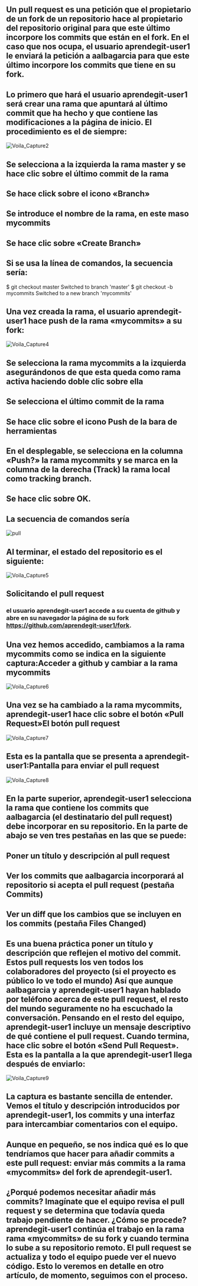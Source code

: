 ## Un pull request es una petición que el propietario de un fork de un repositorio hace al propietario del repositorio original para que este último incorpore los commits que están en el fork. En el caso que nos ocupa, el usuario aprendegit-user1 le enviará la petición a aalbagarcia para que este último incorpore los commits que tiene en su fork.

## Lo primero que hará el usuario aprendegit-user1 será crear una rama que apuntará al último commit que ha hecho y que contiene las modificaciones a la página de inicio. El procedimiento es el de siempre:

![Voila_Capture2](https://user-images.githubusercontent.com/72433702/153570946-ad60221b-776c-4d78-a528-6d8f18472ea8.png)





 ##   Se selecciona a la izquierda la rama master y se hace clic sobre el último commit de la rama
  ##  Se hace click sobre el icono «Branch»
   ## Se introduce el nombre de la rama, en este maso mycommits
   ## Se hace clic sobre «Create Branch»

## Si se usa la línea de comandos, la secuencia sería:

$ git checkout master
Switched to branch 'master'
$ git checkout -b mycommits
Switched to a new branch 'mycommits'


## Una vez creada la rama, el usuario aprendegit-user1 hace push de la rama «mycommits» a su fork:

![Voila_Capture4](https://user-images.githubusercontent.com/72433702/153573477-d2c4bf99-812e-4089-b0f8-61f254d6147d.png)



## Se selecciona la rama mycommits a la izquierda asegurándonos de que esta queda como rama activa haciendo doble clic sobre ella
## Se selecciona el último commit de la rama
## Se hace clic sobre el icono Push de la bara de herramientas
## En el desplegable, se selecciona en la columna «Push?» la rama mycommits y se marca en la columna de la derecha (Track) la rama local como tracking branch.
## Se hace clic sobre OK.

## La secuencia de comandos sería 

![pull](https://user-images.githubusercontent.com/72433702/154037776-7fc00c34-8d78-443a-b091-1925e3f83fb7.PNG)


## Al terminar, el estado del repositorio es el siguiente:


![Voila_Capture5](https://user-images.githubusercontent.com/72433702/154037910-32926dcb-feec-4ca4-a501-d3694020bd65.png)


## Solicitando el pull request

 ### el usuario aprendegit-user1 accede a su cuenta de github y abre en su navegador la página de su fork https://github.com/aprendegit-user1/fork.


## Una vez hemos accedido, cambiamos a la rama mycommits como se indica en la siguiente captura:Acceder a github y cambiar a la rama mycommits
![Voila_Capture6](https://user-images.githubusercontent.com/72433702/154038189-64b33bad-5a03-4fe0-a8cf-b6859649d077.png)

## Una vez se ha cambiado a la rama mycommits, aprendegit-user1 hace clic sobre el botón «Pull Request»El botón pull request
![Voila_Capture7](https://user-images.githubusercontent.com/72433702/154038314-93399faf-3ba3-4f94-bc33-7842a9799110.png)

## Esta es la pantalla que se presenta a aprendegit-user1:Pantalla para enviar el pull request


![Voila_Capture8](https://user-images.githubusercontent.com/72433702/154038358-3c2f0959-3a98-4650-b66b-91a3ee52a243.png)

## En la parte superior, aprendegit-user1 selecciona la rama que contiene los commits que aalbagarcia (el destinatario del pull request) debe incorporar en su repositorio. En la parte de abajo se ven tres pestañas en las que se puede:

   ## Poner un título y descripción al pull request
   ## Ver los commits que aalbagarcia incorporará al repositorio si acepta el pull request (pestaña Commits)
   ## Ver un diff que los cambios que se incluyen en los commits (pestaña Files Changed)

## Es una buena práctica poner un título y descripción que reflejen el motivo del commit. Estos pull requests los ven todos los colaboradores del proyecto (si el proyecto es público lo ve todo el mundo) Así que aunque aalbagarcia y aprendegit-user1 hayan hablado por teléfono acerca de este pull request, el resto del mundo seguramente no ha escuchado la conversación. Pensando en el resto del equipo, aprendegit-user1 incluye un mensaje descriptivo de qué contiene el pull request. Cuando termina, hace clic sobre el botón «Send Pull Request». Esta es la pantalla a la que aprendegit-user1 llega después de enviarlo:

![Voila_Capture9](https://user-images.githubusercontent.com/72433702/154038556-09b97db3-fcfe-4206-a44b-e62f995ccfbd.png)

## La captura es bastante sencilla de entender. Vemos el título y descripción introducidos por aprendegit-user1, los commits y una interfaz para intercambiar comentarios con el equipo.

## Aunque en pequeño, se nos indica qué es lo que tendríamos que hacer para añadir commits a este pull request: enviar más commits a la rama «mycommits» del fork de aprendegit-user1.

## ¿Porqué podemos necesitar añadir más commits? Imagínate que el equipo revisa el pull request y se determina que todavía queda trabajo pendiente de hacer. ¿Cómo se procede? aprendegit-user1 continúa el trabajo en la rama rama «mycommits» de su fork y cuando termina lo sube a su repositorio remoto. El pull request se actualiza y todo el equipo puede ver el nuevo código. Esto lo veremos en detalle en otro artículo, de momento, seguimos con el proceso.
